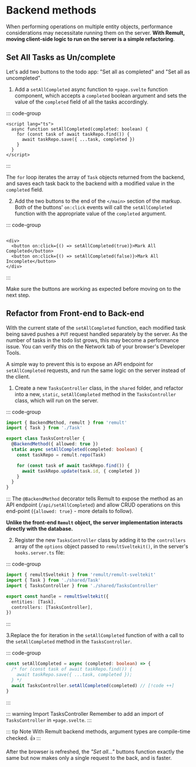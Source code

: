 # Backend methods

When performing operations on multiple entity objects, performance considerations may necessitate running them on the server. **With Remult, moving client-side logic to run on the server is a simple refactoring**.

## Set All Tasks as Un/complete

Let's add two buttons to the todo app: "Set all as completed" and "Set all as uncompleted".

1. Add a `setAllCompleted` async function to `+page.svelte` function component, which accepts a `completed` boolean argument and sets the value of the `completed` field of all the tasks accordingly.

::: code-group

```svelte [src/routes/+page.svelte]
<script lang="ts">
  async function setAllCompleted(completed: boolean) {
    for (const task of await taskRepo.find()) {
      await taskRepo.save({ ...task, completed })
    }
  }
</script>
```

:::

The `for` loop iterates the array of `Task` objects returned from the backend, and saves each task back to the backend with a modified value in the `completed` field.

2. Add the two buttons to the end of the `</main>` section of the markup. Both of the buttons' `on:click` events will call the `setAllCompleted` function with the appropriate value of the `completed` argument.

::: code-group

```svelte [src/routes/+page.svelte]

<div>
  <button on:click={() => setAllCompleted(true)}>Mark All Completed</button>
  <button on:click={() => setAllCompleted(false)}>Mark All Incomplete</button>
</div>
```

:::

Make sure the buttons are working as expected before moving on to the next step.

## Refactor from Front-end to Back-end

With the current state of the `setAllCompleted` function, each modified task being saved pushes a `PUT` request handled separately by the server. As the number of tasks in the todo list grows, this may become a performance issue. You can verify this on the Network tab of your browser's Developer Tools.

A simple way to prevent this is to expose an API endpoint for `setAllCompleted` requests, and run the same logic on the server instead of the client.

1. Create a new `TasksController` class, in the `shared` folder, and refactor into a new, `static`, `setAllCompleted` method in the `TasksController` class, which will run on the server.

::: code-group

```ts [src/shared/TasksController.ts]
import { BackendMethod, remult } from 'remult'
import { Task } from './Task'

export class TasksController {
  @BackendMethod({ allowed: true })
  static async setAllCompleted(completed: boolean) {
    const taskRepo = remult.repo(Task)

    for (const task of await taskRepo.find()) {
      await taskRepo.update(task.id, { completed })
    }
  }
}
```

:::
The `@BackendMethod` decorator tells Remult to expose the method as an API endpoint (`/api/setAllCompleted`) and allow CRUD operations on this end-point (`{allowed: true}` - more details to follow).

**Unlike the front-end `Remult` object, the server implementation interacts directly with the database.**

2. Register the new `TasksController` class by adding it to the `controllers` array of the `options` object passed to `remultSveltekit()`, in the server's `hooks.server.ts` file:

::: code-group

```ts [src/hooks/handleRemult.ts]
import { remultSveltekit } from 'remult/remult-sveltekit'
import { Task } from './shared/Task'
import { TasksController } from './shared/TasksController'

export const handle = remultSveltekit({
  entities: [Task],
  controllers: [TasksController],
})
```

:::

3.Replace the for iteration in the `setAllCompleted` function of with a call to the `setAllCompleted` method in the `TasksController`.

::: code-group

```ts [src/routes/+page.svelte]
const setAllCompleted = async (completed: boolean) => {
  /* for (const task of await taskRepo.find()) {
    await taskRepo.save({ ...task, completed });
  } */
  await TasksController.setAllCompleted(completed) // [!code ++]
}
```

:::

::: warning Import TasksController
Remember to add an import of `TasksController` in `+page.svelte`.
:::

::: tip Note
With Remult backend methods, argument types are compile-time checked. :thumbsup:
:::

After the browser is refreshed, the _"Set all..."_ buttons function exactly the same but now makes only a single request to the back, and is faster.
